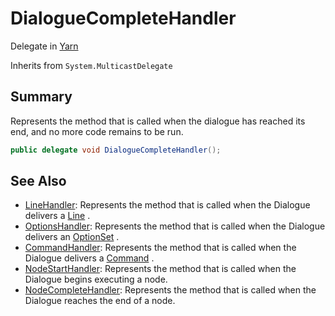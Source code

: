 # DialogueCompleteHandler

Delegate in [Yarn](api/csharp/yarn.md)

Inherits from `System.MulticastDelegate`

## Summary


Represents the method that is called when the dialogue has reached its
end, and no more code remains to be run.


```csharp
public delegate void DialogueCompleteHandler();
```

## See Also

* [LineHandler](api/csharp/yarn.linehandler.md): Represents the method that is called when the Dialogue delivers a  <a href="yarn.line.md">Line</a> .
* [OptionsHandler](api/csharp/yarn.optionshandler.md): Represents the method that is called when the Dialogue delivers an  <a href="yarn.optionset.md">OptionSet</a> .
* [CommandHandler](api/csharp/yarn.commandhandler.md): Represents the method that is called when the Dialogue delivers a  <a href="yarn.command.md">Command</a> .
* [NodeStartHandler](api/csharp/yarn.nodestarthandler.md): Represents the method that is called when the Dialogue begins executing a node.
* [NodeCompleteHandler](api/csharp/yarn.nodecompletehandler.md): Represents the method that is called when the Dialogue reaches the end of a node.

